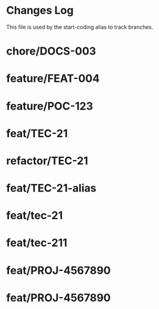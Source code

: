 # Changes Log

This file is used by the start-coding alias to track branches.

# chore/DOCS-003
# feature/FEAT-004
# feature/POC-123
# feat/TEC-21
# refactor/TEC-21
# feat/TEC-21-alias

# feat/tec-21

# feat/tec-211

# feat/PROJ-4567890

# feat/PROJ-4567890
